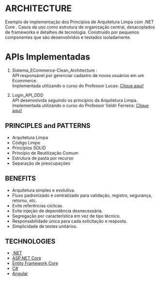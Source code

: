 # ARCHITECTURE

Exemplo de implementação dos Princípios de Arquitetura Limpa com .NET Core . Casos de uso como estrutura de organização central, desacoplados de frameworks e detalhes de tecnologia. Construído por pequenos componentes que são desenvolvidos e testados isoladamente.


# APIs Implementadas
1. Sistema_ECommerce-Clean_Architecture :<br>
API responsável por gerenciar cadastro de novos usuários em um Ecommerce.<br>
Implementada utilizando o curso do Professor Lucas:  <a href="https://www.youtube.com/watch?v=TovPavZjxOw&list=PLdhhExru1TXcTTm-Mpfg2tN5B_rOTNvzy&index=1&pp=iAQB" target="_blank">Clique aqui!</a>

2. Login_API_DDD <br>
API desenvolvida seguindo os princípios da Arquitetura Limpa.<br>
Implementada utilizando o curso do Professor Valdir Ferreira:  <a href="https://www.youtube.com/watch?v=eBqV9Vc8zoo&list=PLP8qOphXwRnIOzXzoviI5xwxcc4-dV_pd" target="_blank">Clique aqui!</a>



## PRINCIPLES and PATTERNS

* Arquitetura Limpa
* Código Limpo
* Princípios SOLID
* Princípio de Reutilização Comum
* Estrutura de pasta por recurso
* Separação de preocupações


## BENEFITS

* Arquitetura simples e evolutiva.
* Fluxo padronizado e centralizado para validação, registro, segurança, retorno, etc.
* Evite referências cíclicas.
* Evite injeção de dependência desnecessária.
* Segregação por característica em vez de tipo técnico.
* Responsabilidade única para cada solicitação e resposta.
* Simplicidade de testes unitários.

## TECHNOLOGIES

* [.NET](https://dotnet.microsoft.com/download)
* [ASP.NET Core](https://docs.microsoft.com/en-us/aspnet/core)
* [Entity Framework Core](https://docs.microsoft.com/en-us/ef/core)
* [C#](https://docs.microsoft.com/en-us/dotnet/csharp)
* [Angular](https://angular.io/docs)

